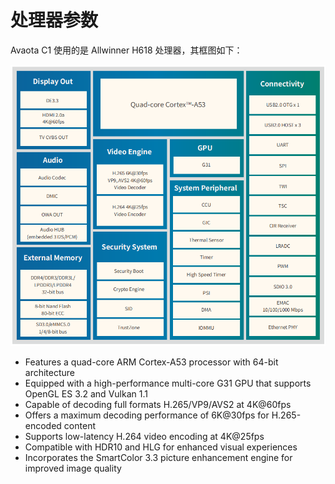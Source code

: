 # 处理器参数

Avaota C1 使用的是 Allwinner H618 处理器，其框图如下：

![image-20240606131656398](assets/post/soc-info/image-20240606131656398.png)

- Features a quad-core ARM Cortex-A53 processor with 64-bit architecture
- Equipped with a high-performance multi-core G31 GPU that supports OpenGL ES 3.2 and Vulkan 1.1
- Capable of decoding full formats H.265/VP9/AVS2 at 4K@60fps
- Offers a maximum decoding performance of 6K@30fps for H.265-encoded content
- Supports low-latency H.264 video encoding at 4K@25fps
- Compatible with HDR10 and HLG for enhanced visual experiences
- Incorporates the SmartColor 3.3 picture enhancement engine for improved image quality
